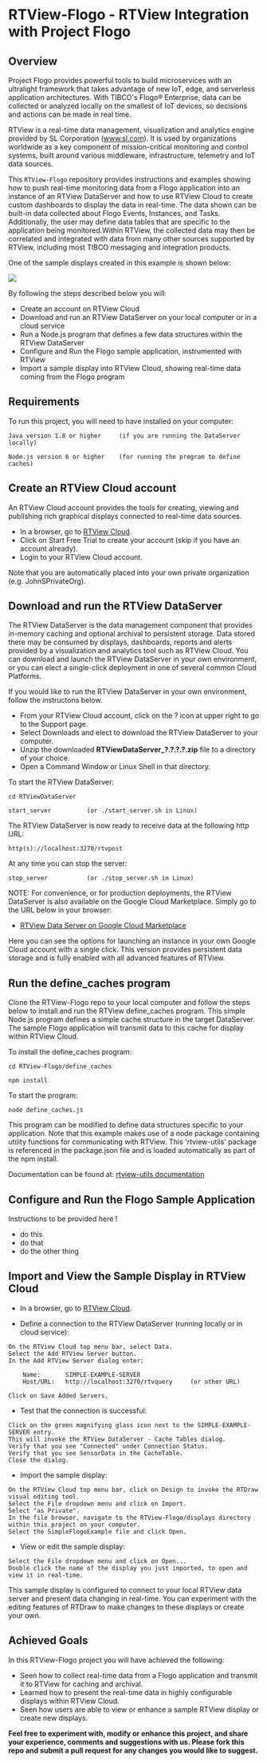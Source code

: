 # RTView-Flogo  - RTView Integration with Project Flogo

## Overview

Project Flogo provides powerful tools to build microservices with an ultralight framework that takes advantage of new IoT, edge, and serverless application architectures. With TIBCO's Flogo® Enterprise, data can be collected or analyzed locally on the smallest of IoT devices, so decisions and actions can be made in real time.

RTView is a real-time data management, visualization and analytics engine provided by SL Corporation (www.sl.com). It is used by organizations worldwide as a key component of mission-critical monitoring and control systems, built around various middleware, infrastructure, telemetry and IoT data sources.

This `RTView-Flogo` repository provides instructions and examples showing how to push real-time monitoring data from a Flogo application into an instance of an RTView DataServer and how to use RTView Cloud to create custom dashboards to display the data in real-time. The data shown can be built-in data collected about Flogo Events, Instances, and Tasks. Additionally, the user may define data tables that are specific to the application being monitored.Within RTView, the collected data may then be correlated and integrated with data from many other sources supported by RTView, including most TIBCO messaging and integration products.

One of the sample displays created in this example is shown below:

![](images/SimpleFlogoExample.jpg)

By following the steps described below you will:

* Create an account on RTView Cloud
* Download and run an RTView DataServer on your local computer or in a cloud service
* Run a Node.js program that defines a few data structures within the RTView DataServer
* Configure and Run the Flogo sample application, instrumented with RTView
* Import a sample display into RTView Cloud, showing real-time data coming from the Flogo program

## Requirements
To run this project, you will need to have installed on your computer:
```
Java version 1.8 or higher     (if you are running the DataServer locally)

Node.js version 6 or higher    (for running the program to define caches)
```

## Create an RTView Cloud account
An RTView Cloud account provides the tools for creating, viewing and publishing rich graphical displays connected to real-time data sources.

* In a browser, go to [RTView Cloud](http://rtviewcloud.sl.com/).
* Click on Start Free Trial to create your account (skip if you have an account already).
* Login to your RTView Cloud account.

Note that you are automatically placed into your own private organization (e.g. JohnSPrivateOrg).
	
## Download and run the RTView DataServer	

The RTView DataServer is the data management component that provides in-memory caching and optional archival to persistent storage. Data stored there may be consumed by displays, dashboards, reports and alerts provided by a visualization and analytics tool such as RTView Cloud. You can download and launch the RTView DataServer in your own environment, or you can elect a single-click deployment in one of several common Cloud Platforms.

If you would like to run the RTView DataServer in your own environment, follow the instructons below. 

* From your RTView Cloud account, click on the ? icon at upper right to go to the Support page.
* Select Downloads and elect to download the RTView DataServer to your computer.
* Unzip the downloaded **RTViewDataServer_?.?.?.?.zip** file to a directory of your choice.
* Open a Command Window or Linux Shell in that directory.

To start the RTView DataServer:
```
cd RTViewDataServer

start_server          (or ./start_server.sh in Linux)
```
The RTView DataServer is now ready to receive data at the following http URL:
```
http(s)://localhost:3270/rtvpost
```
At any time you can stop the server:
```
stop_server           (or ./stop_server.sh in Linux)
```

NOTE: For convenience, or for production deployments, the RTView DataServer is also available on the Google Cloud Marketplace. Simply go to the URL below in your browser:

* [RTView Data Server on Google Cloud Marketplace](https://console.cloud.google.com/marketplace/details/sl-corp/rtview-dataserver?q=rtview%20dataserver&id=35a6b7b2-f1f3-4a04-87fb-f6047b9ea0b0)

Here you can see the options for launching an instance in your own Google Cloud account with a single click. This version provides persistent data storage and is fully enabled with all advanced features of RTView.

## Run the define_caches program

Clone the RTView-Flogo repo to your local computer and follow the steps below to install and run the RTView define_caches program. This simple Node.js program defines a simple cache structure in the target DataServer. The sample Flogo application will transmit data to this cache for display within RTView Cloud.

To install the define_caches program:
```
cd RTView-Flogo/define_caches

npm install
```
To start the program:
```
node define_caches.js
```
This program can be modified to define data structures specific to your application.
Note that this example makes use of a node package containing utility functions for communicating with RTView. This 'rtview-utils' package is referenced in the package.json file and is loaded automatically as part of the npm install.

Documentation can be found at:   [rtview-utils documentation](https://www.npmjs.com/package/rtview-utils)

## Configure and Run the Flogo Sample Application

Instructions to be provided here !

* do this
* do that
* do the other thing


## Import and View the Sample Display in RTView Cloud

* In a browser, go to [RTView Cloud](http://rtviewcloud.sl.com/).

* Define a connection to the RTView DataServer (running locally or in cloud service):
```
On the RTView Cloud top menu bar, select Data.
Select the Add RTView Server button.
In the Add RTView Server dialog enter:

	Name:       SIMPLE-EXAMPLE-SERVER
	Host/URL:   http://localhost:3270/rtvquery     (or other URL)

Click on Save Added Servers.
```
* Test that the connection is successful:
```
Click on the green magnifying glass icon next to the SIMPLE-EXAMPLE-SERVER entry.
This will invoke the RTView DataServer - Cache Tables dialog.
Verify that you see "Connected" under Connection Status. 
Verify that you see SensorData in the CacheTable.
Close the dialog.
```
* Import the sample display:
```
On the RTView Cloud top menu bar, click on Design to invoke the RTDraw visual editing tool.
Select the File dropdown menu and click on Import.
Select "as Private". 
In the file browser, navigate to the RTView-Flogo/displays directory within this project on your computer.
Select the SimpleFlogoExample file and click Open.
```
* View or edit the sample display:
```
Select the File dropdown menu and click on Open...
Double click the name of the display you just imported, to open and view it in real-time.
```
This sample display is configured to connect to your local RTView data server and present data changing in real-time.
You can experiment with the editing features of RTDraw to make changes to these displays or create your own.

## Achieved Goals
In this RTView-Flogo project you will have achieved the following: 
* Seen how to collect real-time data from a Flogo application and transmit it to RTView for caching and archival.
* Learned how to present the real-time data in highly configurable displays within RTView Cloud.
* Seen how users are able to view or enhance a sample RTView display or create new displays.

**Feel free to experiment with, modify or enhance this project, and share your experience, comments and suggestions with us. Please fork this repo and submit a pull request for any changes you would like to suggest.**
